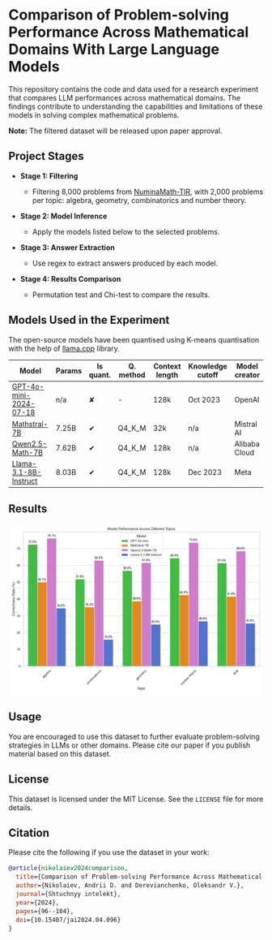 # Comparison of Problem-solving Performance Across Mathematical Domains With Large Language Models

This repository contains the code and data used for a research experiment that compares LLM performances across mathematical domains. The findings contribute to understanding the capabilities and limitations of these models in solving complex mathematical problems.

**Note:** The filtered dataset will be released upon paper approval.

## Project Stages

- **Stage 1: Filtering** 
  - Filtering 8,000 problems from [NuminaMath-TIR](https://huggingface.co/datasets/AI-MO/NuminaMath-TIR), with 2,000 problems per topic: algebra, geometry, combinatorics and number theory.
  
- **Stage 2: Model Inference**
  - Apply the models listed below to the selected problems.

- **Stage 3: Answer Extraction**
  - Use regex to extract answers produced by each model.

- **Stage 4: Results Comparison**
  - Permutation test and Chi-test to compare the results.

## Models Used in the Experiment

The open-source models have been quantised using K-means quantisation with the help of [llama.cpp](https://github.com/ggerganov/llama.cpp) library.

| Model                                                                                 | Params | Is quant. | Q. method | Context length | Knowledge cutoff | Model creator  |
|---------------------------------------------------------------------------------------|--------|-----------|-----------|----------------|------------------|----------------|
| [GPT-4o-mini-2024-07-18](https://platform.openai.com/docs/models/gpt-4o-mini)         | n/a    | ✘         | -         | 128k           | Oct 2023         | OpenAI         |
| [Mathstral-7B](https://huggingface.co/QuantFactory/mathstral-7B-v0.1-GGUF)            | 7.25B  | ✔         | Q4_K_M    | 32k            | n/a              | Mistral AI     |
| [Qwen2.5-Math-7B](https://huggingface.co/QuantFactory/Qwen2.5-Math-7B-GGUF)           | 7.62B  | ✔         | Q4_K_M    | 128k           | n/a              | Alibaba Cloud  |
| [Llama-3.1-8B-Instruct](https://huggingface.co/QuantFactory/Meta-Llama-3.1-8B-Instruct-GGUF) | 8.03B  | ✔         | Q4_K_M    | 128k           | Dec 2023         | Meta           |

## Results

![Problem Example](images/correctness_rate.png)

## Usage

You are encouraged to use this dataset to further evaluate problem-solving strategies in LLMs or other domains. Please cite our paper if you publish material based on this dataset.

## License

This dataset is licensed under the MIT License. See the `LICENSE` file for more details.

## Citation

Please cite the following if you use the dataset in your work:

```bibtex
@article{nikolaiev2024comparison,
  title={Comparison of Problem-solving Performance Across Mathematical Domains With Large Language Models},
  author={Nikolaiev, Andrii D. and Derevianchenko, Oleksandr V.},
  journal={Shtuchnyy intelekt},
  year={2024},
  pages={96--104},
  doi={10.15407/jai2024.04.096}
}
```
